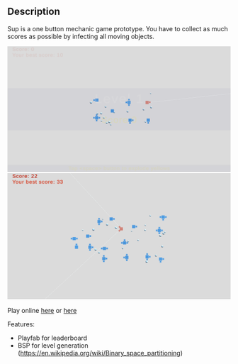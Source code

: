 ## Description 
Sup is a one button mechanic game prototype. You have to collect as much scores as possible by infecting all moving objects. 

![](Images/Gif0.gif)  
![](Images/Gif1.gif)

Play online [here](https://cholushkin.github.io/webgl/sup/index.html) or [here](https://cholushkin.itch.io/sup)

Features:
* Playfab for leaderboard
* BSP for level generation (https://en.wikipedia.org/wiki/Binary_space_partitioning)



